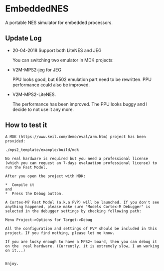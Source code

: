 # EmbeddedNES

A portable NES simulator for embedded processors. 


## Update Log

- 20-04-2018 Support both LiteNES and JEG
    
    You can switching two emulator in MDK projects:
    
* V2M-MPS2-jeg for JEG

    PPU looks good, but 6502 emulation part need to be rewritten. PPU performance could also be improved. 

* V2M-MPS2-LiteNES.
    
    The performance has been improved. The PPU looks buggy and I decide to not use it any more.
    
   
## How to test it
    
    A MDK (https://www.keil.com/demo/eval/arm.htm) project has been provided:
    
    ./mps2_template/example/build/mdk
    
    No real hardware is required but you need a professional license (which you can request an 7-days evaluation professional license) to run the Fast Model.
    
    After you open the project with MDK:
    
    *  Compile it 
    and 
    *  Press the Debug button. 
    
    A Cortex-M7 Fast Model (a.k.a FVP) will be launched. If you don't see anything happened, please make sure "Models Cortex-M Debugger" is selected in the debugger settings by checking following path:
    
    Menu Project->Options for Target->Debug
    
    All the configuration and settings of FVP should be included in this project. If you find nothing, please let me know.
    
    If you are lucky enough to have a MPS2+ board, then you can debug it on the  real hardware. (Currently, it is extremely slow, I am working on it...)
    
    
    Enjoy.